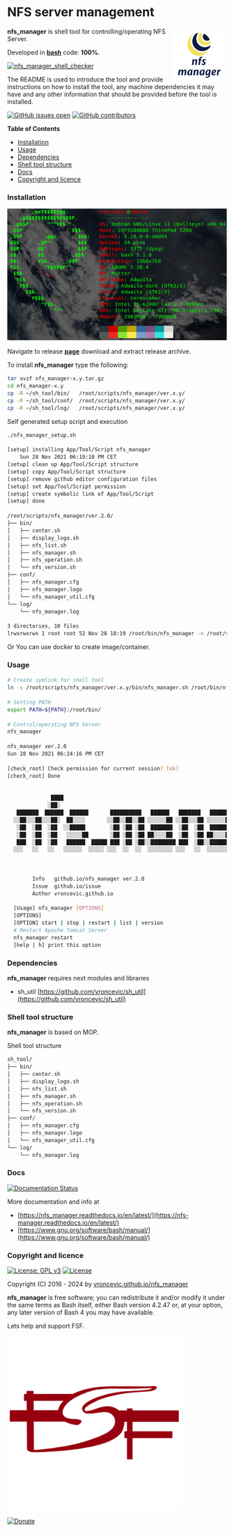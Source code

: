 # NFS server management

<img align="right" src="https://raw.githubusercontent.com/vroncevic/nfs_manager/dev/docs/nfs_manager_logo.png" width="25%">

**nfs_manager** is shell tool for controlling/operating NFS Server.

Developed in **[bash](https://en.wikipedia.org/wiki/Bash_(Unix_shell))** code: **100%**.

[![nfs_manager_shell_checker](https://github.com/vroncevic/nfs_manager/actions/workflows/nfs_manager_shell_checker.yml/badge.svg)](https://github.com/vroncevic/nfs_manager/actions/workflows/nfs_manager_shell_checker.yml)

The README is used to introduce the tool and provide instructions on
how to install the tool, any machine dependencies it may have and any
other information that should be provided before the tool is installed.

[![GitHub issues open](https://img.shields.io/github/issues/vroncevic/nfs_manager.svg)](https://github.com/vroncevic/nfs_manager/issues) [![GitHub contributors](https://img.shields.io/github/contributors/vroncevic/nfs_manager.svg)](https://github.com/vroncevic/nfs_manager/graphs/contributors)

<!-- START doctoc generated TOC please keep comment here to allow auto update -->
<!-- DON'T EDIT THIS SECTION, INSTEAD RE-RUN doctoc TO UPDATE -->
**Table of Contents**

- [Installation](#installation)
- [Usage](#usage)
- [Dependencies](#dependencies)
- [Shell tool structure](#shell-tool-structure)
- [Docs](#docs)
- [Copyright and licence](#copyright-and-licence)

<!-- END doctoc generated TOC please keep comment here to allow auto update -->

### Installation

![Debian Linux OS](https://raw.githubusercontent.com/vroncevic/nfs_manager/dev/docs/debtux.png)

Navigate to release **[page](https://github.com/vroncevic/nfs_manager/releases)** download and extract release archive.

To install **nfs_manager** type the following:

```bash
tar xvzf nfs_manager-x.y.tar.gz
cd nfs_manager-x.y
cp -R ~/sh_tool/bin/   /root/scripts/nfs_manager/ver.x.y/
cp -R ~/sh_tool/conf/  /root/scripts/nfs_manager/ver.x.y/
cp -R ~/sh_tool/log/   /root/scripts/nfs_manager/ver.x.y/
```

Self generated setup script and execution

```bash
./nfs_manager_setup.sh

[setup] installing App/Tool/Script nfs_manager
	Sun 28 Nov 2021 06:19:10 PM CET
[setup] clean up App/Tool/Script structure
[setup] copy App/Tool/Script structure
[setup] remove github editor configuration files
[setup] set App/Tool/Script permission
[setup] create symbolic link of App/Tool/Script
[setup] done

/root/scripts/nfs_manager/ver.2.0/
├── bin/
│   ├── center.sh
│   ├── display_logo.sh
│   ├── nfs_list.sh
│   ├── nfs_manager.sh
│   ├── nfs_operation.sh
│   └── nfs_version.sh
├── conf/
│   ├── nfs_manager.cfg
│   ├── nfs_manager.logo
│   └── nfs_manager_util.cfg
└── log/
    └── nfs_manager.log

3 directories, 10 files
lrwxrwxrwx 1 root root 52 Nov 28 18:19 /root/bin/nfs_manager -> /root/scripts/nfs_manager/ver.2.0/bin/nfs_manager.sh
```

Or You can use docker to create image/container.

### Usage

```bash
# Create symlink for shell tool
ln -s /root/scripts/nfs_manager/ver.x.y/bin/nfs_manager.sh /root/bin/nfs_manager

# Setting PATH
export PATH=${PATH}:/root/bin/

# Control/operating NFS Server
nfs_manager

nfs_manager ver.2.0
Sun 28 Nov 2021 06:24:16 PM CET

[check_root] Check permission for current session? [ok]
[check_root] Done

                                                                                                  
              ████                                                                                
             ░██░                                                                                 
   ███████  ██████  ██████       ██████████   ██████   ███████   ██████    █████   █████  ██████  
  ░░██░░░██░░░██░  ██░░░░       ░░██░░██░░██ ░░░░░░██ ░░██░░░██ ░░░░░░██  ██░░░██ ██░░░██░░██░░█  
   ░██  ░██  ░██  ░░█████        ░██ ░██ ░██  ███████  ░██  ░██  ███████ ░██  ░██░███████ ░██ ░   
   ░██  ░██  ░██   ░░░░░██       ░██ ░██ ░██ ██░░░░██  ░██  ░██ ██░░░░██ ░░██████░██░░░░  ░██     
   ███  ░██  ░██   ██████  █████ ███ ░██ ░██░░████████ ███  ░██░░████████ ░░░░░██░░██████░███     
  ░░░   ░░   ░░   ░░░░░░  ░░░░░ ░░░  ░░  ░░  ░░░░░░░░ ░░░   ░░  ░░░░░░░░   █████  ░░░░░░ ░░░      
                                                                          ░░░░░                   
                                                                                                  
	                                                             
		Info   github.io/nfs_manager ver.2.0 
		Issue  github.io/issue
		Author vroncevic.github.io

  [Usage] nfs_manager [OPTIONS]
  [OPTIONS]
  [OPTION] start | stop | restart | list | version
  # Restart Apache Tomcat Server
  nfs_manager restart
  [help | h] print this option
```

### Dependencies

**nfs_manager** requires next modules and libraries
* sh_util [https://github.com/vroncevic/sh_util](https://github.com/vroncevic/sh_util)

### Shell tool structure

**nfs_manager** is based on MOP.

Shell tool structure

```bash
sh_tool/
├── bin/
│   ├── center.sh
│   ├── display_logo.sh
│   ├── nfs_list.sh
│   ├── nfs_manager.sh
│   ├── nfs_operation.sh
│   └── nfs_version.sh
├── conf/
│   ├── nfs_manager.cfg
│   ├── nfs_manager.logo
│   └── nfs_manager_util.cfg
└── log/
    └── nfs_manager.log
```

### Docs

[![Documentation Status](https://readthedocs.org/projects/nfs_manager/badge/?version=latest)](https://nfs-manager.readthedocs.io/projects/nfs_manager/en/latest/?badge=latest)

More documentation and info at
* [https://nfs_manager.readthedocs.io/en/latest/](https://nfs-manager.readthedocs.io/en/latest/)
* [https://www.gnu.org/software/bash/manual/](https://www.gnu.org/software/bash/manual/)

### Copyright and licence

[![License: GPL v3](https://img.shields.io/badge/License-GPLv3-blue.svg)](https://www.gnu.org/licenses/gpl-3.0) [![License](https://img.shields.io/badge/License-Apache%202.0-blue.svg)](https://opensource.org/licenses/Apache-2.0)

Copyright (C) 2016 - 2024 by [vroncevic.github.io/nfs_manager](https://vroncevic.github.io/nfs_manager)

**nfs_manager** is free software; you can redistribute it and/or modify
it under the same terms as Bash itself, either Bash version 4.2.47 or,
at your option, any later version of Bash 4 you may have available.

Lets help and support FSF.

[![Free Software Foundation](https://raw.githubusercontent.com/vroncevic/nfs_manager/dev/docs/fsf-logo_1.png)](https://my.fsf.org/)

[![Donate](https://www.paypalobjects.com/en_US/i/btn/btn_donateCC_LG.gif)](https://my.fsf.org/donate/)
